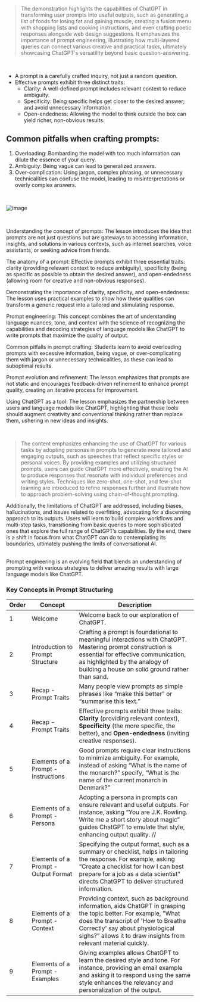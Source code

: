> The demonstration highlights the capabilities of ChatGPT in transforming user prompts into useful outputs, such as generating a list of foods for losing fat and gaining muscle, creating a fusion menu with shopping lists and cooking instructions, and even crafting poetic responses alongside web design suggestions. It emphasizes the importance of prompt engineering, illustrating how multi-layered queries can connect various creative and practical tasks, ultimately showcasing ChatGPT's versatility beyond basic question-answering. 

<br>

- A prompt is a carefully crafted inquiry, not just a random question.
- Effective prompts exhibit three distinct traits:
  - Clarity: A well-defined prompt includes relevant context to reduce ambiguity.
  - Specificity: Being specific helps get closer to the desired answer; and avoid unnecessary information.
  - Open-endedness: Allowing the model to think outside the box can yield richer, non-obvious results.

## Common pitfalls when crafting prompts:

1. Overloading: Bombarding the model with too much information can dilute the essence of your query.
2. Ambiguity: Being vague can lead to generalized answers.
3. Over-complication: Using jargon, complex phrasing, or unnecessary technicalities can confuse the model, leading to misinterpretations or overly complex answers.


<br>


![image](https://github.com/user-attachments/assets/b6a3cecb-c2dc-4ccd-8e4c-3b8449633ff9)


<br>


Understanding the concept of prompts: The lesson introduces the idea that prompts are not just questions but are gateways to accessing information, insights, and solutions in various contexts, such as internet searches, voice assistants, or seeking advice from friends.

The anatomy of a prompt: Effective prompts exhibit three essential traits: clarity (providing relevant context to reduce ambiguity), specificity (being as specific as possible to obtain the desired answer), and open-endedness (allowing room for creative and non-obvious responses).

Demonstrating the importance of clarity, specificity, and open-endedness: The lesson uses practical examples to show how these qualities can transform a generic request into a tailored and stimulating response.

Prompt engineering: This concept combines the art of understanding language nuances, tone, and context with the science of recognizing the capabilities and decoding strategies of language models like ChatGPT to write prompts that maximize the quality of output.

Common pitfalls in prompt crafting: Students learn to avoid overloading prompts with excessive information, being vague, or over-complicating them with jargon or unnecessary technicalities, as these can lead to suboptimal results.

Prompt evolution and refinement: The lesson emphasizes that prompts are not static and encourages feedback-driven refinement to enhance prompt quality, creating an iterative process for improvement.

Using ChatGPT as a tool: The lesson emphasizes the partnership between users and language models like ChatGPT, highlighting that these tools should augment creativity and conventional thinking rather than replace them, ushering in new ideas and insights.

<br>





> The content emphasizes enhancing the use of ChatGPT for various tasks by adopting personas in prompts to generate more tailored and engaging outputs, such as speeches that reflect specific styles or personal voices. By providing examples and utilizing structured prompts, users can guide ChatGPT more effectively, enabling the AI to produce responses that resonate with individual preferences and writing styles. Techniques like zero-shot, one-shot, and few-shot learning are introduced to refine responses further and illustrate how to approach problem-solving using chain-of-thought prompting.

  Additionally, the limitations of ChatGPT are addressed, including biases, hallucinations, and issues related to overfitting, advocating for a discerning approach to its outputs. Users will learn to build complex workflows and multi-step tasks, transitioning from basic queries to more sophisticated ones that explore the full range of ChatGPT’s capabilities. By the end, there is a shift in focus from what ChatGPT can do to contemplating its boundaries, ultimately pushing the limits of conversational AI.


<br>
Prompt engineering is an evolving field that blends an understanding of prompting with various strategies to deliver amazing results with large language models like ChatGPT.




<br>

### Key Concepts in Prompt Structuring

| Order | Concept                    | Description                                                                                                                                                                                                                                                                                                            |
|-------|----------------------------|------------------------------------------------------------------------------------------------------------------------------------------------------------------------------------------------------------------------------------------------------------------------------------------------------------------------|
| 1     | Welcome                    | Welcome back to our exploration of ChatGPT.                                                                                                                                                                                                                                                                            |
| 2     | Introduction to Prompt Structure | Crafting a prompt is foundational to meaningful interactions with ChatGPT. Mastering prompt construction is essential for effective communication, as highlighted by the analogy of building a house on solid ground rather than sand.                                                                                    |
| 3     | Recap - Prompt Traits      | Many people view prompts as simple phrases like “make this better” or “summarise this text.”                                                                                                                                                                                                                       |
| 4     | Recap - Prompt Traits      | Effective prompts exhibit three traits: **Clarity** (providing relevant context), **Specificity** (the more specific, the better), and **Open-endedness** (inviting creative responses).                                                                                                                             |
| 5     | Elements of a Prompt - Instructions | Good prompts require clear instructions to minimize ambiguity. For example, instead of asking “What is the name of the monarch?” specify, “What is the name of the current monarch in Denmark?”                                                                                                           |
| 6     | Elements of a Prompt - Persona      | Adopting a persona in prompts can ensure relevant and useful outputs. For instance, asking “You are J.K. Rowling. Write me a short story about magic” guides ChatGPT to emulate that style, enhancing output quality.                                                                 //
| 7     | Elements of a Prompt - Output Format      | Specifying the output format, such as a summary or checklist, helps in tailoring the response. For example, asking “Create a checklist for how I can best prepare for a job as a data scientist” directs ChatGPT to deliver structured information.                                                                                   |
| 8     | Elements of a Prompt - Context      | Providing context, such as background information, aids ChatGPT in grasping the topic better. For example, "What does the transcript of 'How to Breathe Correctly' say about physiological sighs?” allows it to draw insights from relevant material quickly.                                                       |
| 9     | Elements of a Prompt - Examples      | Giving examples allows ChatGPT to learn the desired style and tone. For instance, providing an email example and asking it to respond using the same style enhances the relevancy and personalization of the output.                                                                                                     |


